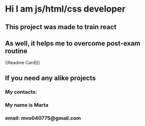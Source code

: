 <h1>Hi I am js/html/css developer</h1>
<h2> This project was made to train react</h2>
<h2>As well, it helps me to overcome post-exam routine</h2>
![Readme Card]()
<h2>If you need any alike projects</h2>
<h3>My contacts:</h3>
<h3>My name is Marta</h3>
<h3>email: mvo040775@gmail.com</h3>
